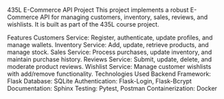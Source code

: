 435L E-Commerce API Project
This project implements a robust E-Commerce API for managing customers, inventory, sales, reviews, and wishlists. It is built as part of the 435L course project.

Features
Customers Service: Register, authenticate, update profiles, and manage wallets.
Inventory Service: Add, update, retrieve products, and manage stock.
Sales Service: Process purchases, update inventory, and maintain purchase history.
Reviews Service: Submit, update, delete, and moderate product reviews.
Wishlist Service: Manage customer wishlists with add/remove functionality.
Technologies Used
Backend Framework: Flask
Database: SQLite
Authentication: Flask-Login, Flask-Bcrypt
Documentation: Sphinx
Testing: Pytest, Postman
Containerization: Docker 